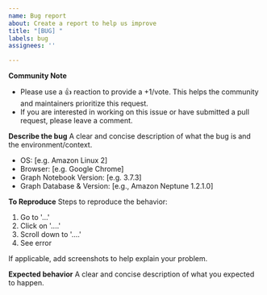 ```yaml
---
name: Bug report
about: Create a report to help us improve
title: "[BUG] "
labels: bug
assignees: ''

---
```


**Community Note**
* Please use a 👍 reaction to provide a +1/vote. This helps the community and maintainers prioritize this request.
* If you are interested in working on this issue or have submitted a pull request, please leave a comment.

**Describe the bug**
A clear and concise description of what the bug is and the environment/context.

 - OS: [e.g. Amazon Linux 2]
 - Browser: [e.g. Google Chrome]
 - Graph Notebook Version: [e.g. 3.7.3]
 - Graph Database & Version: [e.g., Amazon Neptune 1.2.1.0]

**To Reproduce**
Steps to reproduce the behavior:
1. Go to '...'
2. Click on '....'
3. Scroll down to '....'
4. See error

If applicable, add screenshots to help explain your problem.

**Expected behavior**
A clear and concise description of what you expected to happen.
